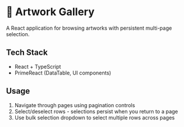 # 🎨 Artwork Gallery

A React application for browsing artworks with persistent multi-page selection.

## Tech Stack

- React + TypeScript
- PrimeReact (DataTable, UI components)

## Usage

1. Navigate through pages using pagination controls
2. Select/deselect rows - selections persist when you return to a page
3. Use bulk selection dropdown to select multiple rows across pages
